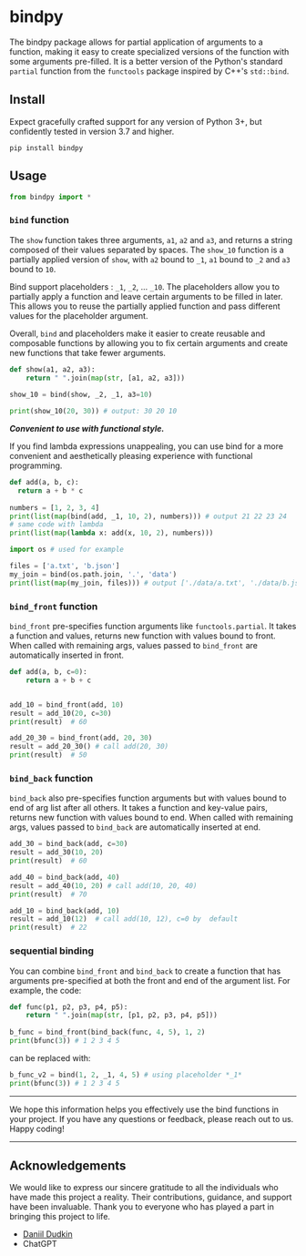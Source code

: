 # bindpy

The bindpy package allows for partial application of arguments to a function, making it easy to create specialized versions of the function with some arguments pre-filled.
It is a better version of the Python's standard `partial` function from the `functools` package inspired by C++'s `std::bind`.

## Install

Expect gracefully crafted support for any version of Python 3+, but confidently tested in version 3.7 and higher.

```
pip install bindpy
```

## Usage


```python
from bindpy import *
```

### `bind` function

The `show` function takes three arguments, `a1`, `a2` and `a3`, and returns a string composed of their values separated by spaces. The `show_10` function is a partially applied version of `show`, with `a2` bound to `_1`, `a1` bound to `_2` and `a3` bound to `10`.

Bind support placeholders : `_1`, `_2`, ... `_10`. The placeholders allow you to partially apply a function and leave certain arguments to be filled in later. This allows you to reuse the partially applied function and pass different values for the placeholder argument.

Overall, `bind` and placeholders make it easier to create reusable and composable functions by allowing you to fix certain arguments and create new functions that take fewer arguments.

```python
def show(a1, a2, a3):
    return " ".join(map(str, [a1, a2, a3]))
    
show_10 = bind(show, _2, _1, a3=10)

print(show_10(20, 30)) # output: 30 20 10
```

***Convenient to use with functional style.***  

If you find lambda expressions unappealing, you can use bind for a more convenient and aesthetically pleasing experience with functional programming.

```python
def add(a, b, c):
  return a + b * c
  
numbers = [1, 2, 3, 4]
print(list(map(bind(add, _1, 10, 2), numbers))) # output 21 22 23 24
# same code with lambda
print(list(map(lambda x: add(x, 10, 2), numbers)))
```

```python
import os # used for example

files = ['a.txt', 'b.json']
my_join = bind(os.path.join, '.', 'data')
print(list(map(my_join, files))) # output ['./data/a.txt', './data/b.json']
```
### `bind_front` function

`bind_front` pre-specifies function arguments like `functools.partial`. It takes a function and values, returns new function with values bound to front. When called with remaining args, values passed to `bind_front` are automatically inserted in front.

```python
def add(a, b, c=0):
    return a + b + c


add_10 = bind_front(add, 10)
result = add_10(20, c=30)
print(result)  # 60

add_20_30 = bind_front(add, 20, 30)
result = add_20_30() # call add(20, 30)
print(result)  # 50
```

### `bind_back` function

`bind_back` also pre-specifies function arguments but with values bound to end of arg list after all others. It takes a function and key-value pairs, returns new function with values bound to end. When called with remaining args, values passed to `bind_back` are automatically inserted at end.

```python
add_30 = bind_back(add, c=30)
result = add_30(10, 20)
print(result)  # 60

add_40 = bind_back(add, 40)
result = add_40(10, 20) # call add(10, 20, 40)
print(result)  # 70

add_10 = bind_back(add, 10)
result = add_10(12)  # call add(10, 12), c=0 by  default
print(result)  # 22
```

### sequential binding

You can combine `bind_front` and `bind_back` to create a function that has arguments pre-specified at both the front and end of the argument list. 
For example, the code:
```python
def func(p1, p2, p3, p4, p5):
    return " ".join(map(str, [p1, p2, p3, p4, p5]))
    
b_func = bind_front(bind_back(func, 4, 5), 1, 2)
print(bfunc(3)) # 1 2 3 4 5
```

can be replaced with:

```python
b_func_v2 = bind(1, 2, _1, 4, 5) # using placeholder *_1*
print(bfunc(3)) # 1 2 3 4 5
```

----

We hope this information helps you effectively use the bind functions in your project. If you have any questions or feedback, please reach out to us. Happy coding!

----

## Acknowledgements

We would like to express our sincere gratitude to all the individuals who have made this project a reality. Their contributions, guidance, and support have been invaluable. Thank you to everyone who has played a part in bringing this project to life.

* [Daniil Dudkin](https://github.com/unterumarmung)
* ChatGPT
